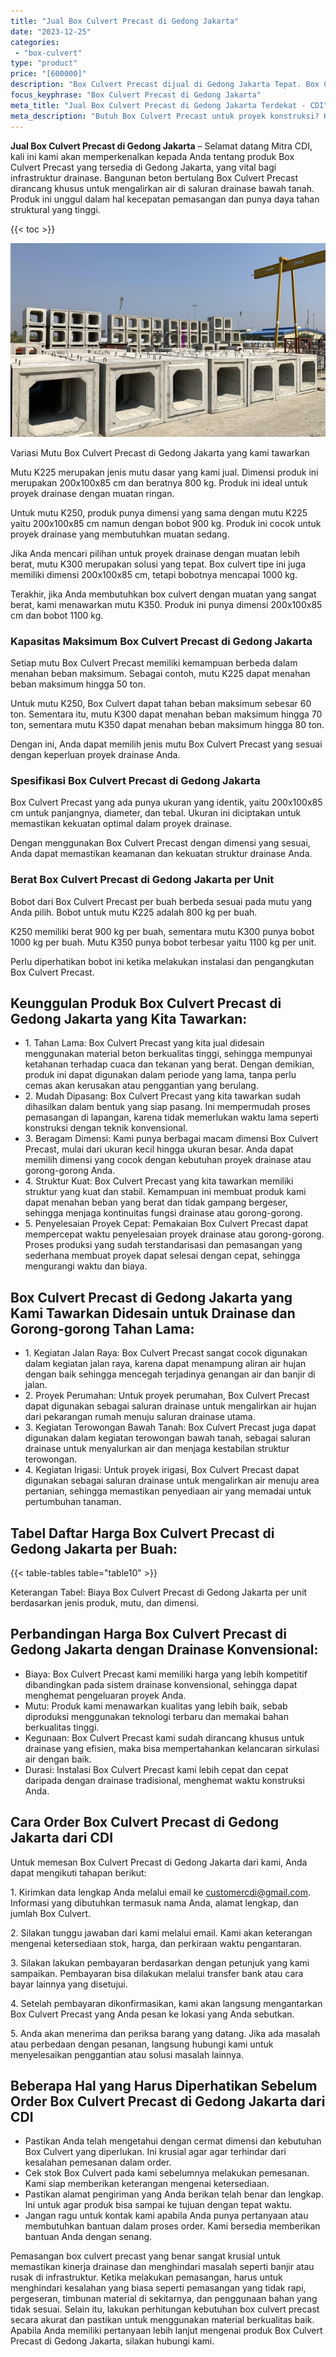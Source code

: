 ```yaml
---
title: "Jual Box Culvert Precast di Gedong Jakarta"
date: "2023-12-25"
categories:
 - "box-culvert"
type: "product"
price: "[600000]"
description: "Box Culvert Precast dijual di Gedong Jakarta Tepat. Box Culvert Precast profesional untuk kebutuhan konstruksi dengan performa superior. Hubungi kami untuk konsultasi mendalam."
focus_keyphrase: "Box Culvert Precast di Gedong Jakarta"
meta_title: "Jual Box Culvert Precast di Gedong Jakarta Terdekat - CDI"
meta_description: "Butuh Box Culvert Precast untuk proyek konstruksi? Kami adalah solusi tepat dengan penawaran kompetitif. Segera hubungi kami."
---
```


**Jual Box Culvert Precast di Gedong Jakarta** – Selamat datang Mitra CDI, kali ini kami akan memperkenalkan kepada Anda tentang produk Box Culvert Precast yang tersedia di Gedong Jakarta, yang vital bagi infrastruktur drainase. Bangunan beton bertulang Box Culvert Precast dirancang khusus untuk mengalirkan air di saluran drainase bawah tanah. Produk ini unggul dalam hal kecepatan pemasangan dan punya daya tahan struktural yang tinggi.

{{< toc >}}

![Jual Box Culvert Precast di Gedong Jakarta](/images/box-culvert/box-culvert-15.jpg)

Variasi Mutu Box Culvert Precast di Gedong Jakarta yang kami tawarkan

Mutu K225 merupakan jenis mutu dasar yang kami jual. Dimensi produk ini merupakan 200x100x85 cm dan beratnya 800 kg. Produk ini ideal untuk proyek drainase dengan muatan ringan.

Untuk mutu K250, produk punya dimensi yang sama dengan mutu K225 yaitu 200x100x85 cm namun dengan bobot 900 kg. Produk ini cocok untuk proyek drainase yang membutuhkan muatan sedang.

Jika Anda mencari pilihan untuk proyek drainase dengan muatan lebih berat, mutu K300 merupakan solusi yang tepat. Box culvert tipe ini juga memiliki dimensi 200x100x85 cm, tetapi bobotnya mencapai 1000 kg.

Terakhir, jika Anda membutuhkan box culvert dengan muatan yang sangat berat, kami menawarkan mutu K350. Produk ini punya dimensi 200x100x85 cm dan bobot 1100 kg.

### Kapasitas Maksimum Box Culvert Precast di Gedong Jakarta

Setiap mutu Box Culvert Precast memiliki kemampuan berbeda dalam menahan beban maksimum. Sebagai contoh, mutu K225 dapat menahan beban maksimum hingga 50 ton.

Untuk mutu K250, Box Culvert dapat tahan beban maksimum sebesar 60 ton. Sementara itu, mutu K300 dapat menahan beban maksimum hingga 70 ton, sementara mutu K350 dapat menahan beban maksimum hingga 80 ton.

Dengan ini, Anda dapat memilih jenis mutu Box Culvert Precast yang sesuai dengan keperluan proyek drainase Anda.

### Spesifikasi Box Culvert Precast di Gedong Jakarta

Box Culvert Precast yang ada punya ukuran yang identik, yaitu 200x100x85 cm untuk panjangnya, diameter, dan tebal. Ukuran ini diciptakan untuk memastikan kekuatan optimal dalam proyek drainase.

Dengan menggunakan Box Culvert Precast dengan dimensi yang sesuai, Anda dapat memastikan keamanan dan kekuatan struktur drainase Anda.

### Berat Box Culvert Precast di Gedong Jakarta per Unit

Bobot dari Box Culvert Precast per buah berbeda sesuai pada mutu yang Anda pilih. Bobot untuk mutu K225 adalah 800 kg per buah.

K250 memiliki berat 900 kg per buah, sementara mutu K300 punya bobot 1000 kg per buah. Mutu K350 punya bobot terbesar yaitu 1100 kg per unit.

Perlu diperhatikan bobot ini ketika melakukan instalasi dan pengangkutan Box Culvert Precast.

## Keunggulan Produk Box Culvert Precast di Gedong Jakarta yang Kita Tawarkan:

*   1\. Tahan Lama: Box Culvert Precast yang kita jual didesain menggunakan material beton berkualitas tinggi, sehingga mempunyai ketahanan terhadap cuaca dan tekanan yang berat. Dengan demikian, produk ini dapat digunakan dalam periode yang lama, tanpa perlu cemas akan kerusakan atau penggantian yang berulang.
*   2\. Mudah Dipasang: Box Culvert Precast yang kita tawarkan sudah dihasilkan dalam bentuk yang siap pasang. Ini mempermudah proses pemasangan di lapangan, karena tidak memerlukan waktu lama seperti konstruksi dengan teknik konvensional.
*   3\. Beragam Dimensi: Kami punya berbagai macam dimensi Box Culvert Precast, mulai dari ukuran kecil hingga ukuran besar. Anda dapat memilih dimensi yang cocok dengan kebutuhan proyek drainase atau gorong-gorong Anda.
*   4\. Struktur Kuat: Box Culvert Precast yang kita tawarkan memiliki struktur yang kuat dan stabil. Kemampuan ini membuat produk kami dapat menahan beban yang berat dan tidak gampang bergeser, sehingga menjaga kontinuitas fungsi drainase atau gorong-gorong.
*   5\. Penyelesaian Proyek Cepat: Pemakaian Box Culvert Precast dapat mempercepat waktu penyelesaian proyek drainase atau gorong-gorong. Proses produksi yang sudah terstandarisasi dan pemasangan yang sederhana membuat proyek dapat selesai dengan cepat, sehingga mengurangi waktu dan biaya.

## Box Culvert Precast di Gedong Jakarta yang Kami Tawarkan Didesain untuk Drainase dan Gorong-gorong Tahan Lama:

*   1\. Kegiatan Jalan Raya: Box Culvert Precast sangat cocok digunakan dalam kegiatan jalan raya, karena dapat menampung aliran air hujan dengan baik sehingga mencegah terjadinya genangan air dan banjir di jalan.
*   2\. Proyek Perumahan: Untuk proyek perumahan, Box Culvert Precast dapat digunakan sebagai saluran drainase untuk mengalirkan air hujan dari pekarangan rumah menuju saluran drainase utama.
*   3\. Kegiatan Terowongan Bawah Tanah: Box Culvert Precast juga dapat digunakan dalam kegiatan terowongan bawah tanah, sebagai saluran drainase untuk menyalurkan air dan menjaga kestabilan struktur terowongan.
*   4\. Kegiatan Irigasi: Untuk proyek irigasi, Box Culvert Precast dapat digunakan sebagai saluran drainase untuk mengalirkan air menuju area pertanian, sehingga memastikan penyediaan air yang memadai untuk pertumbuhan tanaman.

## Tabel Daftar Harga Box Culvert Precast di Gedong Jakarta per Buah:

{{< table-tables table="table10" >}}

Keterangan Tabel: Biaya Box Culvert Precast di Gedong Jakarta per unit berdasarkan jenis produk, mutu, dan dimensi.

## Perbandingan Harga Box Culvert Precast di Gedong Jakarta dengan Drainase Konvensional:

*   Biaya: Box Culvert Precast kami memiliki harga yang lebih kompetitif dibandingkan pada sistem drainase konvensional, sehingga dapat menghemat pengeluaran proyek Anda.
*   Mutu: Produk kami menawarkan kualitas yang lebih baik, sebab diproduksi menggunakan teknologi terbaru dan memakai bahan berkualitas tinggi.
*   Kegunaan: Box Culvert Precast kami sudah dirancang khusus untuk drainase yang efisien, maka bisa mempertahankan kelancaran sirkulasi air dengan baik.
*   Durasi: Instalasi Box Culvert Precast kami lebih cepat dan cepat daripada dengan drainase tradisional, menghemat waktu konstruksi Anda.

## Cara Order Box Culvert Precast di Gedong Jakarta dari CDI

Untuk memesan Box Culvert Precast di Gedong Jakarta dari kami, Anda dapat mengikuti tahapan berikut:

1\.  Kirimkan data lengkap Anda melalui email ke customercdi@gmail.com. Informasi yang dibutuhkan termasuk nama Anda, alamat lengkap, dan jumlah Box Culvert.

2\.  Silakan tunggu jawaban dari kami melalui email. Kami akan keterangan mengenai ketersediaan stok, harga, dan perkiraan waktu pengantaran.

3\.  Silakan lakukan pembayaran berdasarkan dengan petunjuk yang kami sampaikan. Pembayaran bisa dilakukan melalui transfer bank atau cara bayar lainnya yang disetujui.

4\.  Setelah pembayaran dikonfirmasikan, kami akan langsung mengantarkan Box Culvert Precast yang Anda pesan ke lokasi yang Anda sebutkan.

5\.  Anda akan menerima dan periksa barang yang datang. Jika ada masalah atau perbedaan dengan pesanan, langsung hubungi kami untuk menyelesaikan penggantian atau solusi masalah lainnya.

## Beberapa Hal yang Harus Diperhatikan Sebelum Order Box Culvert Precast di Gedong Jakarta dari CDI

*   Pastikan Anda telah mengetahui dengan cermat dimensi dan kebutuhan Box Culvert yang diperlukan. Ini krusial agar agar terhindar dari kesalahan pemesanan dalam order.
*   Cek stok Box Culvert pada kami sebelumnya melakukan pemesanan. Kami siap memberikan keterangan mengenai ketersediaan.
*   Pastikan alamat pengiriman yang Anda berikan telah benar dan lengkap. Ini untuk agar produk bisa sampai ke tujuan dengan tepat waktu.
*   Jangan ragu untuk kontak kami apabila Anda punya pertanyaan atau membutuhkan bantuan dalam proses order. Kami bersedia memberikan bantuan Anda dengan senang.

Pemasangan box culvert precast yang benar sangat krusial untuk memastikan kinerja drainase dan menghindari masalah seperti banjir atau rusak di infrastruktur. Ketika melakukan pemasangan, harus untuk menghindari kesalahan yang biasa seperti pemasangan yang tidak rapi, pergeseran, timbunan material di sekitarnya, dan penggunaan bahan yang tidak sesuai. Selain itu, lakukan perhitungan kebutuhan box culvert precast secara akurat dan pastikan untuk menggunakan material berkualitas baik. Apabila Anda memiliki pertanyaan lebih lanjut mengenai produk Box Culvert Precast di Gedong Jakarta, silakan hubungi kami.